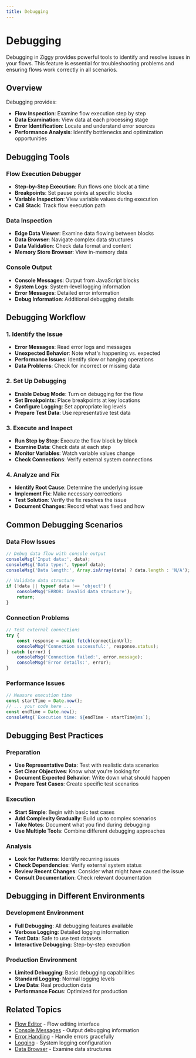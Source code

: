 ```yaml
---
title: Debugging
---
```


# Debugging

Debugging in Ziggy provides powerful tools to identify and resolve issues in your flows. This feature is essential for troubleshooting problems and ensuring flows work correctly in all scenarios.

## Overview

Debugging provides:
- **Flow Inspection**: Examine flow execution step by step
- **Data Examination**: View data at each processing stage
- **Error Identification**: Locate and understand error sources
- **Performance Analysis**: Identify bottlenecks and optimization opportunities

## Debugging Tools

### Flow Execution Debugger
- **Step-by-Step Execution**: Run flows one block at a time
- **Breakpoints**: Set pause points at specific blocks
- **Variable Inspection**: View variable values during execution
- **Call Stack**: Track flow execution path

### Data Inspection
- **Edge Data Viewer**: Examine data flowing between blocks
- **Data Browser**: Navigate complex data structures
- **Data Validation**: Check data format and content
- **Memory Store Browser**: View in-memory data

### Console Output
- **Console Messages**: Output from JavaScript blocks
- **System Logs**: System-level logging information
- **Error Messages**: Detailed error information
- **Debug Information**: Additional debugging details

## Debugging Workflow

### 1. Identify the Issue
- **Error Messages**: Read error logs and messages
- **Unexpected Behavior**: Note what's happening vs. expected
- **Performance Issues**: Identify slow or hanging operations
- **Data Problems**: Check for incorrect or missing data

### 2. Set Up Debugging
- **Enable Debug Mode**: Turn on debugging for the flow
- **Set Breakpoints**: Place breakpoints at key locations
- **Configure Logging**: Set appropriate log levels
- **Prepare Test Data**: Use representative test data

### 3. Execute and Inspect
- **Run Step by Step**: Execute the flow block by block
- **Examine Data**: Check data at each step
- **Monitor Variables**: Watch variable values change
- **Check Connections**: Verify external system connections

### 4. Analyze and Fix
- **Identify Root Cause**: Determine the underlying issue
- **Implement Fix**: Make necessary corrections
- **Test Solution**: Verify the fix resolves the issue
- **Document Changes**: Record what was fixed and how

## Common Debugging Scenarios

### Data Flow Issues
```javascript
// Debug data flow with console output
consoleMsg('Input data:', data);
consoleMsg('Data type:', typeof data);
consoleMsg('Data length:', Array.isArray(data) ? data.length : 'N/A');

// Validate data structure
if (!data || typeof data !== 'object') {
    consoleMsg('ERROR: Invalid data structure');
    return;
}
```

### Connection Problems
```javascript
// Test external connections
try {
    const response = await fetch(connectionUrl);
    consoleMsg('Connection successful:', response.status);
} catch (error) {
    consoleMsg('Connection failed:', error.message);
    consoleMsg('Error details:', error);
}
```

### Performance Issues
```javascript
// Measure execution time
const startTime = Date.now();
// ... your code here ...
const endTime = Date.now();
consoleMsg(`Execution time: ${endTime - startTime}ms`);
```

## Debugging Best Practices

### Preparation
- **Use Representative Data**: Test with realistic data scenarios
- **Set Clear Objectives**: Know what you're looking for
- **Document Expected Behavior**: Write down what should happen
- **Prepare Test Cases**: Create specific test scenarios

### Execution
- **Start Simple**: Begin with basic test cases
- **Add Complexity Gradually**: Build up to complex scenarios
- **Take Notes**: Document what you find during debugging
- **Use Multiple Tools**: Combine different debugging approaches

### Analysis
- **Look for Patterns**: Identify recurring issues
- **Check Dependencies**: Verify external system status
- **Review Recent Changes**: Consider what might have caused the issue
- **Consult Documentation**: Check relevant documentation

## Debugging in Different Environments

### Development Environment
- **Full Debugging**: All debugging features available
- **Verbose Logging**: Detailed logging information
- **Test Data**: Safe to use test datasets
- **Interactive Debugging**: Step-by-step execution

### Production Environment
- **Limited Debugging**: Basic debugging capabilities
- **Standard Logging**: Normal logging levels
- **Live Data**: Real production data
- **Performance Focus**: Optimized for production

## Related Topics

- [Flow Editor](/user-guide/editor/Editor) - Flow editing interface
- [Console Messages](/user-guide/block-types/core/Console-Message) - Output debugging information
- [Error Handling](/user-guide/Error-Handling) - Handle errors gracefully
- [Logging](/user-guide/Logging) - System logging configuration
- [Data Browser](/user-guide/Data-and-Memory-Store-Browser) - Examine data structures
